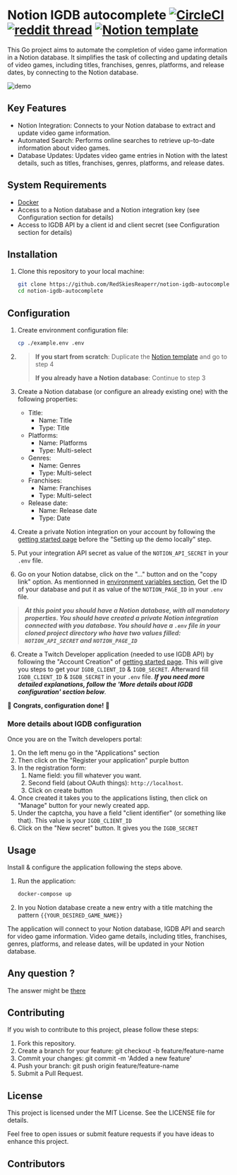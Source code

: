 # Notion IGDB autocomplete [![CircleCI](https://dl.circleci.com/status-badge/img/gh/RedSkiesReaperr/notion-igdb-autocomplete/tree/main.svg?style=svg)](https://dl.circleci.com/status-badge/redirect/gh/RedSkiesReaperr/notion-igdb-autocomplete/tree/main) [![reddit thread](https://img.shields.io/badge/Reddit-FF4500?logo=reddit&logoColor=white)](https://www.reddit.com/r/Notion/comments/17dw8js/created_integration_to_automatically_fill_in/?utm_source=share&utm_medium=web2x&context=3) [![Notion template](https://img.shields.io/badge/Notion-%23000000.svg?logo=notion&logoColor=white)](https://plant-pantry-77c.notion.site/Automated-video-games-library-c833cb560feb4b82935a310e508d34c2)

This Go project aims to automate the completion of video game information in a Notion database. It simplifies the task of collecting and updating details of video games, including titles, franchises, genres, platforms, and release dates, by connecting to the Notion database.

![demo](https://github.com/RedSkiesReaperr/notion-igdb-autocomplete/assets/64477486/02de6e81-974f-4ed1-948a-e261cbd29eba)

## Key Features
- Notion Integration: Connects to your Notion database to extract and update video game information.
- Automated Search: Performs online searches to retrieve up-to-date information about video games.
- Database Updates: Updates video game entries in Notion with the latest details, such as titles, franchises, genres, platforms, and release dates.

## System Requirements
- [Docker](https://www.docker.com/products/docker-desktop/)
- Access to a Notion database and a Notion integration key (see Configuration section for details)
- Access to IGDB API by a client id and client secret (see Configuration section for details)

## Installation

1. Clone this repository to your local machine:
    ```sh
    git clone https://github.com/RedSkiesReaperr/notion-igdb-autocomplete
    cd notion-igdb-autocomplete
    ```

## Configuration

1. Create environment configuration file:
    ```sh
    cp ./example.env .env
    ```

2.
    >**If you start from scratch**: Duplicate the [Notion template](https://plant-pantry-77c.notion.site/Automated-video-games-library-c833cb560feb4b82935a310e508d34c2?pvs=4) and go to step 4
    >
    >**If you already have a Notion database**: Continue to step 3

3. Create a Notion database (or configure an already existing one) with the following properties:
    - Title:
        - Name: Title
        - Type: Title
    - Platforms:
        - Name: Platforms
        - Type: Multi-select
    - Genres:
        - Name: Genres
        - Type: Multi-select
    - Franchises:
        - Name: Franchises
        - Type: Multi-select
    - Release date:
        - Name: Release date
        - Type: Date

3. Create a private Notion integration on your account by following the [getting started page](https://developers.notion.com/docs/create-a-notion-integration#create-your-integration-in-notion) before the "Setting up the demo locally" step.

4. Put your integration API secret as value of the `NOTION_API_SECRET` in your `.env` file.

5. Go on your Notion databse, click on the "..." button and on the "copy link" option. As mentionned in [environment variables section](https://developers.notion.com/docs/create-a-notion-integration#environment-variables), Get the ID of your database and put it as value of the `NOTION_PAGE_ID` in your `.env` file.

> ***At this point you should have a Notion database, with all mandatory properties. You should have created a private Notion integration connected with you database. You should have a `.env` file in your cloned project directory who have two values filled: `NOTION_API_SECRET` and `NOTION_PAGE_ID`***

6. Create a Twitch Developer application (needed to use IGDB API) by following the "Account Creation" of [getting started page](https://api-docs.igdb.com/#getting-started). This will give you steps to get your `IGDB_CLIENT_ID` & `IGDB_SECRET`. Afterward fill `IGDB_CLIENT_ID` & `IGDB_SECRET` in your `.env` file. ***If you need more detailed explanations, follow the 'More details about IGDB configuration' section below***.

🎉 **Congrats, configuration done!** 🎉

### More details about IGDB configuration
Once you are on the Twitch developers portal:
1. On the left menu go in the "Applications" section
2. Then click on the "Register your application" purple button
3. In the registration form: 
    1. Name field: you fill whatever you want.
    2. Second field (about OAuth things): `http://localhost`. 
    3. Click on create button
4. Once created it takes you to the applications listing, then click on "Manage" button for your newly created app.
5. Under the captcha, you have a field "client identifier" (or something like that). This value is your `IGDB_CLIENT_ID`
6. Click on the "New secret" button. It gives you the `IGDB_SECRET`

## Usage
Install & configure the application following the steps above.

1. Run the application:
    ```sh
    docker-compose up
    ```
2. In you Notion database create a new entry with a title matching the pattern `{{YOUR_DESIRED_GAME_NAME}}`

The application will connect to your Notion database, IGDB API and search for video game information.
Video game details, including titles, franchises, genres, platforms, and release dates, will be updated in your Notion database.

## Any question ?
The answer might be [there](https://www.reddit.com/r/Notion/comments/17dw8js/created_integration_to_automatically_fill_in/?utm_source=share&utm_medium=web2x&context=3)

## Contributing
If you wish to contribute to this project, please follow these steps:

1. Fork this repository.
2. Create a branch for your feature: git checkout -b feature/feature-name
3. Commit your changes: git commit -m 'Added a new feature'
4. Push your branch: git push origin feature/feature-name
5. Submit a Pull Request.

## License
This project is licensed under the MIT License. See the LICENSE file for details.

Feel free to open issues or submit feature requests if you have ideas to enhance this project.

## Contributors
